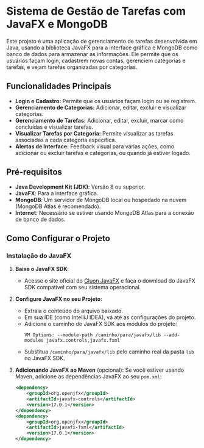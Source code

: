 # Sistema de Gestão de Tarefas com JavaFX e MongoDB

Este projeto é uma aplicação de gerenciamento de tarefas desenvolvida em Java, usando a biblioteca JavaFX para a interface gráfica e MongoDB como banco de dados para armazenar as informações. Ele permite que os usuários façam login, cadastrem novas contas, gerenciem categorias e tarefas, e vejam tarefas organizadas por categorias.

## Funcionalidades Principais
- **Login e Cadastro:** Permite que os usuários façam login ou se registrem.
- **Gerenciamento de Categorias:** Adicionar, editar, excluir e visualizar categorias.
- **Gerenciamento de Tarefas:** Adicionar, editar, excluir, marcar como concluídas e visualizar tarefas.
- **Visualizar Tarefas por Categoria:** Permite visualizar as tarefas associadas a cada categoria específica.
- **Alertas de Interface:** Feedback visual para várias ações, como adicionar ou excluir tarefas e categorias, ou quando já estiver logado.

## Pré-requisitos
- **Java Development Kit (JDK)**: Versão 8 ou superior.
- **JavaFX**: Para a interface gráfica.
- **MongoDB**: Um servidor de MongoDB local ou hospedado na nuvem (MongoDB Atlas é recomendado).
- **Internet**: Necessário se estiver usando MongoDB Atlas para a conexão de banco de dados.

## Como Configurar o Projeto

### Instalação do JavaFX
1. **Baixe o JavaFX SDK**:
   - Acesse o site oficial do [Gluon JavaFX](https://gluonhq.com/products/javafx/) e faça o download do JavaFX SDK compatível com seu sistema operacional.

2. **Configure JavaFX no seu Projeto**:
   - Extraia o conteúdo do arquivo baixado.
   - Em sua IDE (como IntelliJ IDEA), vá até as configurações do projeto.
   - Adicione o caminho do JavaFX SDK aos módulos do projeto:
     ```
     VM Options: --module-path /caminho/para/javafx/lib --add-modules javafx.controls,javafx.fxml
     ```
   - Substitua `/caminho/para/javafx/lib` pelo caminho real da pasta `lib` no JavaFX SDK.

3. **Adicionando JavaFX ao Maven** (opcional):
   Se você estiver usando Maven, adicione as dependências JavaFX ao seu `pom.xml`:
   ```xml
   <dependency>
       <groupId>org.openjfx</groupId>
       <artifactId>javafx-controls</artifactId>
       <version>17.0.1</version>
   </dependency>
   <dependency>
       <groupId>org.openjfx</groupId>
       <artifactId>javafx-fxml</artifactId>
       <version>17.0.1</version>
   </dependency>
